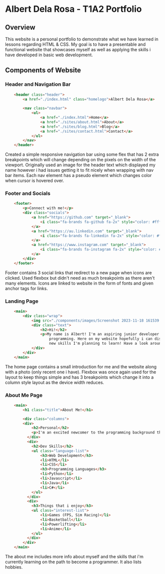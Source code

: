 # Albert Dela Rosa - T1A2 Portfolio 

## Overview
This website is a personal portfolio to demonstrate what we have learned in lessons regarding HTML & CSS. My goal is to have a presentable and functional website that showcases myself as well as applying the skills i have developed in basic web development.

## Components of Website

### Header and Navigation Bar

```HTML
    <header class="header">
        <a href="./index.html" class="homelogo">Albert Dela Rosa</a>
    
        <nav class="navbar">
            <ul>
                <a href="./index.html">Home</a>
                <a href="./sites/about.html">About</a>
                <a href="./sites/blog.html">Blog</a>
                <a href="./sites/contact.html">Contact</a>
            </ul>
        </nav>
    </header>
```
Created a simple responsive navigation bar using some flex that has 2 extra breakpoints which will change depending on the pixels on the width of the viewport. Originally used an image for the header text which displayed my name however i had issues getting it to fit nicely when wrapping with nav bar items. Each nav element has a pseudo element which changes color when cursor is hovered over.

### Footer and Socials

```HTML
    <footer>
        <p>Connect with me!</p>
        <div class="socials">
            <a href="https://github.com" target="_blank">
                <i class="fa-brands fa-github fa-2x" style="color: #ffffff;"></i>
            </a>
            <a href="https://au.linkedin.com" target="_blank">
                <i class="fa-brands fa-linkedin fa-2x" style="color: #ffffff;"></i>
            </a>
            <a href="https://www.instagram.com" target="_blank">
                <i class="fa-brands fa-instagram fa-2x" style="color: #ffffff;"></i>
            </a>
        </div>
    </footer>
```

Footer contains 3 social links that redirect to a new page when icons are clicked. Used flexbox but didn't need as much breakpoints as there aren't many elements. Icons are linked to website in the form of fonts and given anchor tags for links.

### Landing Page
```HTML
    <main>
        <div class="wrap">
            <img src="./components/images/Screenshot 2023-11-18 161539.png" alt="me image">
            <div class="text">
                <h2>Hi!</h2>
                <p>My name is Albert! I'm an aspiring junior developer who's taken my first steps into the world of
                    programming. Here on my website hopefully i can display some of what i've learnt and what type of
                    new skills I'm planning to learn! Have a look around.</p>
            </div>
        </div>
    </main>
```
The home page contains a small introduction for me and the website along with a photo (only recent one i have). Flexbox was once again used for the layout to keep things simple and has 3 breakpoints which change it into a column style layout as the device width reduces.

### About Me Page
```HTML
    <main>
        <h1 class="title">About Me!</h1>

        <div class="columns">
        <div>
            <h2>Personal</h2>
            <p>I'm an excited newcomer to the programming background that was heavily influenced by those around me from my father to my friends who have IT backgrounds. Growing up and playing with technology it was only right to pursue something related! </p>
          </div>
          <div>
            <h2>Dev Skills</h2>
            <ul class="language-list">
                <h3>Web Development</h3>
                <li>HTML</li>
                <li>CSS</li>
                <h3>Programming Languages</h3>
                <li>Python</li>
                <li>Javascript</li>
                <li>Java</li>
                <li>C#</li>
            </ul>
          </div>
          <div>
            <h3>Things that i enjoy</h3>
            <ul class="interest-list">
                <li>Games (FPS, Sim Racing)</li>
                <li>Basketball</li>
                <li>Powerlifting</li>
                <li>Anime</li>
            </ul>
          </div>
        </div>
    </main>
```
The about me includes more info about myself and the skills that i'm currently learning on the path to become a programmer. It also lists hobbies.